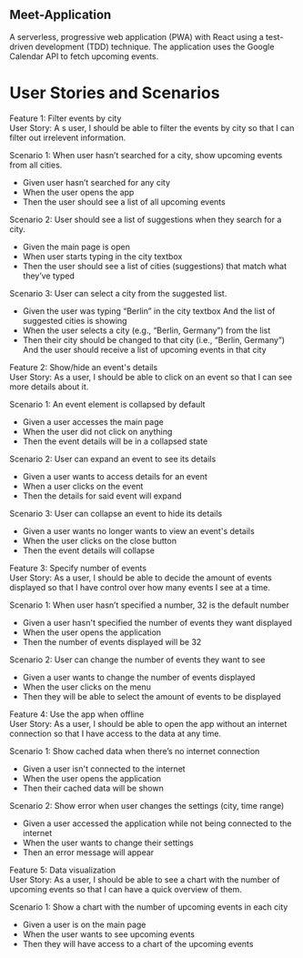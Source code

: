 ## Meet-Application

A serverless, progressive web application (PWA) with React using a test-driven
development (TDD) technique. The application uses the Google Calendar API to fetch
upcoming events.<br />

# User Stories and Scenarios

Feature 1: Filter events by city<br />
User Story: A s user, I should be able to filter the events by city so that I can filter out irrelevent information.<br />

Scenario 1: When user hasn’t searched for a city, show upcoming events from all cities.
- Given user hasn’t searched for any city
- When the user opens the app
- Then the user should see a list of all upcoming events<br />

Scenario 2: User should see a list of suggestions when they search for a city.
- Given the main page is open
- When user starts typing in the city textbox
- Then the user should see a list of cities (suggestions) that match what they’ve typed<br />

Scenario 3: User can select a city from the suggested list.
- Given the user was typing “Berlin” in the city textbox
  And the list of suggested cities is showing
- When the user selects a city (e.g., “Berlin, Germany”) from the list
- Then their city should be changed to that city (i.e., “Berlin, Germany”)
  And the user should receive a list of upcoming events in that city<br />


Feature 2: Show/hide an event's details<br />
User Story: As a user, I should be able to click on an event so that I can see more details about it.<br />

Scenario 1: An event element is collapsed by default 
- Given a user accesses the main page
- When the user did not click on anything
- Then the event details will be in a collapsed state<br />

Scenario 2: User can expand an event to see its details 
- Given a user wants to access details for an event
- When a user clicks on the event
- Then the details for said event will expand<br />

Scenario 3: User can collapse an event to hide its details 
- Given a user wants no longer wants to view an event's details
- When the user clicks on the close button
- Then the event details will collapse<br />

Feature 3: Specify number of events<br />
User Story: As a user, I should be able to decide the amount of events displayed so that I have control over how many events I see at a time.<br />

Scenario 1: When user hasn’t specified a number, 32 is the default number 
- Given a user hasn't specified the number of events they want displayed
- When the user opens the application
- Then the number of events displayed will be 32<br />

Scenario 2: User can change the number of events they want to see 
- Given a user wants to change the number of events displayed
- When the user clicks on the menu
- Then they will be able to select the amount of events to be displayed<br />

Feature 4: Use the app when offline<br />
User Story: As a user, I should be able to open the app without an internet connection so that I have access to the data at any time.<br />

Scenario 1: Show cached data when there’s no internet connection 
- Given a user isn't connected to the internet
- When the user opens the application
- Then their cached data will be shown<br />

Scenario 2: Show error when user changes the settings (city, time range) 
- Given a user accessed the application while not being connected to the internet
- When the user wants to change their settings
- Then an error message will appear<br />

Feature 5: Data visualization<br />
User Story: As a user, I should be able to see a chart with the number of upcoming events so that I can have a quick overview of them.<br />

Scenario 1: Show a chart with the number of upcoming events in each city 
- Given a user is on the main page
- When the user wants to see upcoming events
- Then they will have access to a chart of the upcoming events 